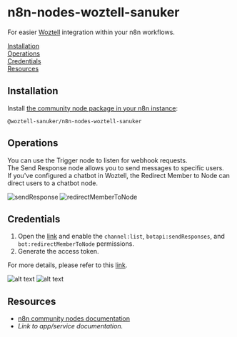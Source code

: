 # n8n-nodes-woztell-sanuker

For easier [Woztell](https://woztell.com/) integration within your n8n workflows.

[Installation](#installation)  
[Operations](#operations)  
[Credentials](#credentials)  
[Resources](#resources)  

## Installation

Install [the community node package in your n8n instance](https://docs.n8n.io/integrations/community-nodes/installation/gui-install/):

```
@woztell-sanuker/n8n-nodes-woztell-sanuker
```

## Operations

You can use the Trigger node to listen for webhook requests.  
The Send Response node allows you to send messages to specific users.  
If you've configured a chatbot in Woztell, the Redirect Member to Node can direct users to a chatbot node.  

![sendResponse](https://store.sanuker.cn/nn/images/sendResponse.png)
![redirectMemberToNode](https://store.sanuker.cn/nn/images/redirectMemberToNode.png)

## Credentials

1. Open the [link](https://platform.woztell.com/settings/accesstokens?lang=en) and enable the `channel:list`, `botapi:sendResponses`, and `bot:redirectMemberToNode` permissions.
2. Generate the access token.

For more details, please refer to this [link](https://doc.woztell.com/docs/documentations/settings/access-token).

![alt text](https://store.sanuker.cn/nn/images/accessToken.png)
![alt text](https://store.sanuker.cn/nn/images/credential.png)

## Resources

- [n8n community nodes documentation](https://docs.n8n.io/integrations/#community-nodes)
- _Link to app/service documentation._

